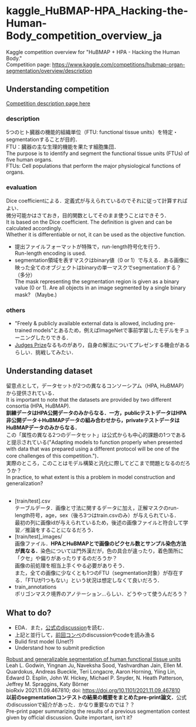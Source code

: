 # kaggle_HuBMAP-HPA_Hacking-the-Human-Body_competition_overview_ja
Kaggle competition overview for "HuBMAP + HPA - Hacking the Human Body." <br>
Competition page: https://www.kaggle.com/competitions/hubmap-organ-segmentation/overview/description <br>

## Understanding competition
[Competition description page here](https://www.kaggle.com/competitions/hubmap-organ-segmentation/overview/description) <br>

### description
5つのヒト臓器の機能的組織単位（FTU: functional tissue units）を特定・segmentationすることが目的．<br>
FTU：臓器の主な生理的機能を果たす細胞集団．<br>
The purpose is to identify and segment the functional tissue units (FTUs) of five human organs. <br>
FTUs: Cell populations that perform the major physiological functions of organs. <br>

### evaluation
Dice coefficientによる．定義式が与えられているのでそれに従って計算すればよい．<br>
微分可能かはさておき，目的関数としてそのまま使うことはできそう．<br>
It is based on the Dice coefficient. The definition is given and can be calculated accordingly. <br>
Whether it is differentiable or not, it can be used as the objective function. <br>
- 提出ファイルフォーマットが特殊で，run-length符号化を行う．<br>
Run-length encoding is used. <br>
- segmentation領域を表すマスクはbinary値（0 or 1）で与える．ある画像に映った全てのオブジェクトはbinaryの単一マスクでsegmentationする？（多分）<br>
The mask representing the segmentation region is given as a binary value (0 or 1). Are all objects in an image segmented by a single binary mask? （Maybe.) <br>

### others
- "Freely & publicly available external data is allowed, including pre-trained models"とあるため，例えばImageNetで事前学習したモデルをチューニングしたりできる．<br>
- [Judges Prize](https://www.kaggle.com/competitions/hubmap-organ-segmentation/overview/judges-prize)なるものがあり，自身の解法についてプレゼンする機会があるらしい．挑戦してみたい．<br>

## Understanding dataset
留意点として，データセットが2つの異なるコンソーシアム（HPA, HuBMAP）から提供されている．<br>
It is important to note that the datasets are provided by two different consortia (HPA, HuBMAP).<br>
<b>訓練データはHPA公開データのみからなる．一方，publicテストデータはHPA非公開データ＋HuBMAPデータの組み合わせから，privateテストデータはHuBMAPデータのみからなる．</b><br>
この「属性の異なる2つのデータセット」は公式からも中心的課題の1つであると提示されている("Adapting models to function properly when presented with data that was prepared using a different protocol will be one of the core challenges of this competition.")．<br>
実際のところ，このことはモデル構築と汎化に際してどこまで問題となるのだろうか？<br>
In practice, to what extent is this a problem in model construction and generalization?<br><br>

- [train/test].csv <br>
テーブルデータ．画像と寸法に関するデータに加え，正解マスクのrun-length符号，age，sex（後ろ3つはtrain.csvのみ）が与えられている．<br>
最初の列に画像idが与えられているため，後述の画像ファイルと符合して学習／推論をすることになるだろう．<br>
- [train/test]_images/ <br>
画像ファイル．<b>HPAとHuBMAPとで画像のピクセル数とサンプル染色方法が異なる．</b>染色については門外漢だが，色の具合が違ったり，着色箇所に「クセ」や偏りがあったりするのだろうか？<br>
画像の前処理を相当上手くやる必要がありそう．<br>
また，全ての画像に少なくとも1つのFTU（segmentation対象）が存在する．「FTUが1つもない」という状況は想定しなくて良いだろう．<br>
- train_annotations <br>
ポリゴンマスク境界のアノテーション...らしい．どうやって使うんだろう？<br>

## What to do?
- EDA．また，[公式のdiscussion](https://www.kaggle.com/competitions/hubmap-organ-segmentation/discussion/332666)を読む．
- 上記と並行して，[前回コンペ](https://www.kaggle.com/competitions/hubmap-kidney-segmentation)のdiscussionやcodeを読み漁る
- Bulid first model (Unet?)
- Understand how to submit prediction


[Robust and generalizable segmentation of human functional tissue units](https://www.biorxiv.org/content/10.1101/2021.11.09.467810v1)<br>
Leah L. Godwin, Yingnan Ju, Naveksha Sood, Yashvardhan Jain, Ellen M. Quardokus, Andreas Bueckle, Teri Longacre, Aaron Horning, Yiing Lin, Edward D. Esplin, John W. Hickey, Michael P. Snyder, N. Heath Patterson, Jeffrey M. Spraggins, Katy Börner<br>
bioRxiv 2021.11.09.467810; doi: https://doi.org/10.1101/2021.11.09.467810<br>
<b>以前のsegmentationコンテストの結果の概要をまとめたpre-print論文．</b>公式のdiscussionで紹介があった．かなり重要なのでは？？<br>
Pre-print paper summarizing the results of a previous segmentation contest given by official discussion. Quite important, isn't it?<br>
